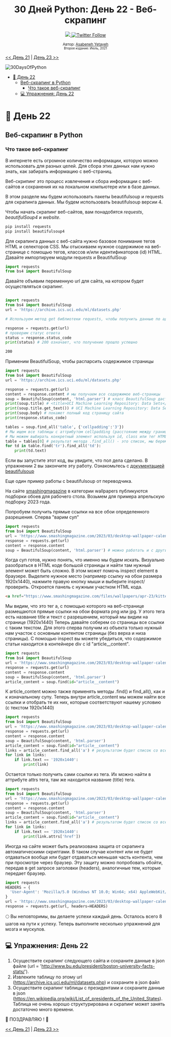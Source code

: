 <div align="center">
  <h1> 30 Дней Python: День 22 - Веб-скрапинг </h1>
  <a class="header-badge" target="_blank" href="https://www.linkedin.com/in/asabeneh/">
  <img src="https://img.shields.io/badge/style--5eba00.svg?label=LinkedIn&logo=linkedin&style=social">
  </a>
  <a class="header-badge" target="_blank" href="https://twitter.com/Asabeneh">
  <img alt="Twitter Follow" src="https://img.shields.io/twitter/follow/asabeneh?style=social">
  </a>

<sub>Автор:
<a href="https://www.linkedin.com/in/asabeneh/" target="_blank">Asabeneh Yetayeh</a><br>
<small> Второе издание: Июль, 2021</small>
</sub>
</div>

[<< День 21](../21_Day_Classes_and_objects/21_classes_and_objects.md) | [День 23 >>](../23_Day_Virtual_environment/23_virtual_environment.md)

![30DaysOfPython](../images/30daysofpython.png)

- [📘 День 22](#-день-22)
  - [Веб-скрапинг в Python](#веб-скрапинг-в-python)
    - [Что такое веб-скрапинг](#что-такое-веб-скрапинг)
  - [💻 Упражнения: День 22](#-упражнения-день-22)

# 📘 День 22

## Веб-скрапинг в Python

### Что такое веб-скрапинг

В интернете есть огромное количество информации, которую можно использовать для разных целей. Для сбора этих данных нам нужно знать, как забирать информацию с веб-страниц.

Веб-скрипинг это процесс извлечения и сбора информации с веб-сайтов и сохранения их на локальном компьютере или в базе данных.

В этом разделе мы будем использовать пакеты beautifulsoup и requests для скрапинга данных. Мы будем использовать beautifulsoup версии 4.

Чтобы начать скрапинг веб-сайтов, вам понадобятся _requests_, _beautifulSoup4_ и _website_.

```sh
pip install requests
pip install beautifulsoup4
```

Для скрапинга данных с веб-сайта нужно базовое понимание тегов HTML и селекторов CSS. Мы отыскиваем нужное содержимое на веб-странице с помощью тегов, классов и/или идентификаторов (id) HTML.
Давайте импортируем модули requests и BeautifulSoup

```py
import requests
from bs4 import BeautifulSoup
```

Давайте объявим переменную url для сайта, на котором будет осуществляться скрапинг.

```py

import requests
from bs4 import BeautifulSoup
url = 'https://archive.ics.uci.edu/ml/datasets.php'

# Используем метод get библиотеки requests, чтобы получить данные по адресу url

response = requests.get(url)
# проверим статус ответа
status = response.status_code
print(status) # 200 означает, что получение прошло успешно
```

```sh
200
```

Применим BeautifulSoup, чтобы распарсить содержимое страницы

```py
import requests
from bs4 import BeautifulSoup
url = 'https://archive.ics.uci.edu/ml/datasets.php'

response = requests.get(url)
content = response.content # мы получаем все содержимое веб-страницы
soup = BeautifulSoup(content, 'html.parser') # класс BeautifulSoup даст нам возможности для парсинга
print(soup.title) # <title>UCI Machine Learning Repository: Data Sets</title>
print(soup.title.get_text()) # UCI Machine Learning Repository: Data Sets
print(soup.body) # покажет полный код страницу сайта
print(response.status_code)

tables = soup.find_all('table', {'cellpadding':'3'})
# Мы ищем все таблицы с аттрибутом cellpadding (расстояние между границей таблицы и ее содержимым) равным 3
# Мы можем выбирать конкретный элемент используя id, class или тег HTML, за дополнительной информацией обращайтесь к документации beautifulsoup
table = tables[0] # результат метода .find_all() - это список, мы берем его первый элемент
for td in table.find('tr').find_all('td'):
    print(td.text)
```

Если вы запустите этот код, вы увидите, что пол дела сделано. В упражнении 2 вы закончите эту работу.
Ознакомьтесь с [документацией beautifulsoup](https://www.crummy.com/software/BeautifulSoup/bs4/doc/#quick-start)

Еще один пример работы с beautifulsoup от переводчика.

На сайте [smashingmagazine](https://www.smashingmagazine.com) в категории wallpapers публикуются подборки обоев для рабочего стола. Возьмем для примера апрельскую подборку 2023 года.

Попробуем получить прямые ссылки на все обои определенного разрешения. Сперва "варим суп"

```python
import requests
from bs4 import BeautifulSoup
url = 'https://www.smashingmagazine.com/2023/03/desktop-wallpaper-calendars-april-2023/'
response = requests.get(url)
content = response.content
soup = BeautifulSoup(content, 'html.parser') # можно работать и с другими форматами, например xml
```

Когда суп готов, нужно понять, что именно мы будем искать. Визуально разобраться в HTML коде большой страницы и найти там нужный элемент может быть сложно. В этом может помочь inspect element в браузере. Выделите нужное место (например ссылку на обои размера 1920x1440), нажмите правую кнопку мыши и выберите inspect/проверить. Откроется панель с нужным участком HTML кода.
```html
<a href="https://www.smashingmagazine.com/files/wallpapers/apr-23/kitten-season/cal/apr-23-kitten-season-cal-1920x1440.png" title="Kitten Season - 1920x1440">1920x1440</a>
```
Мы видим, что это тег a, с помощью которого на веб-странице размещаются прямые ссылки на обои формата png или jpg. У этого тега есть название title и текст с разрешением, который мы видим на странице (1920x1440)
Теперь давайте соберем со страницы все ссылки с таким текстом. Для этого сперва получим из объекта только нужный нам участок с основным контентом страницы (без верха и низа страницы). С помощью inspect вы можете убедиться, что содержимое статьи находится в контейнере div с id "article__content".

```python
import requests
from bs4 import BeautifulSoup
url = 'https://www.smashingmagazine.com/2023/03/desktop-wallpaper-calendars-april-2023/'
response = requests.get(url)
content = response.content
soup = BeautifulSoup(content, 'html.parser')
article_content = soup.find(id="article__content")
```
К article_content можно также применять методы .find() и find_all(), как и к изначальному супу. Теперь внутри article_content мы можем найти все ссылки и отобрать те их них, которые соответствуют нашему условию (с текстом 1920x1440)
```python
import requests
from bs4 import BeautifulSoup
url = 'https://www.smashingmagazine.com/2023/03/desktop-wallpaper-calendars-april-2023/'
response = requests.get(url)
content = response.content
soup = BeautifulSoup(content, 'html.parser')
article_content = soup.find(id="article__content")
links = article_content.find_all('a') # результатом будет список со всеми тегами a внутри содержимого статьи
for link in links:
    if link.text == '1920x1440':
        print(link)
```

Остается только получить сами ссылки из тега. Их можно найти в аттрибуте attrs тега, там же находится название (title) тега.
```python
import requests
from bs4 import BeautifulSoup
url = 'https://www.smashingmagazine.com/2023/03/desktop-wallpaper-calendars-april-2023/'
response = requests.get(url)
content = response.content
soup = BeautifulSoup(content, 'html.parser')
article_content = soup.find(id="article__content")
links = article_content.find_all('a') # результатом будет список со всеми тегами a внутри содержимого статьи
for link in links:
    if link.text == '1920x1440':
        print(link.attrs['href'])
```

Иногда на сайте может быть реализована защита от скрапинга автоматическими скриптами. В таком случае контент или не будет отдаваться вообще или будет отдаваться меньшая часть контента, чем при просмотре через браузер. Эту защиту можно попробовать обойти, передав в get запросе заголовки (headers), аналогичные тем, которые передает браузер.
```python
import requests
HEADERS = {
  'User-Agent': 'Mozilla/5.0 (Windows NT 10.0; Win64; x64) AppleWebKit/537.36 (KHTML, like Gecko) Chrome/103.0.0.0 Safari/537.36'
}
url = 'https://www.smashingmagazine.com/2023/03/desktop-wallpaper-calendars-april-2023/'
response = requests.get(url, headers=HEADERS)
```
🌕 Вы неповторимы, вы делаете успехи каждый день. Осталось всего 8 шагов на пути к успеху. Теперь выполните несколько упражнений для мозга и мускулов.

## 💻 Упражнения: День 22

1. Осуществите скрапинг следующего сайта и сохраните данные в json файле (url = 'http://www.bu.edu/president/boston-university-facts-stats/').
1. Извлеките таблицу по этому url (https://archive.ics.uci.edu/ml/datasets.php) и сохраните в json файл
2. Осуществите скрапинг таблицы с президентами и сохраните данные в json (https://en.wikipedia.org/wiki/List_of_presidents_of_the_United_States). Таблица не очень хорошо структурирована и скрапинг может занять достаточно много времени.

🎉 ПОЗДРАВЛЯЮ ! 🎉

[<< День 21](../21_Day_Classes_and_objects/21_classes_and_objects.md) | [День 23 >>](../23_Day_Virtual_environment/23_virtual_environment.md)
